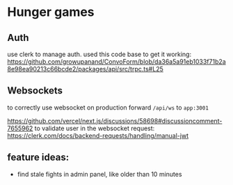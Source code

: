# Hunger games

## Auth

use clerk to manage auth.
used this code base to get it working: https://github.com/growupanand/ConvoForm/blob/da36a5a91eb1033f71b2a8e98ea90213c66bcde2/packages/api/src/trpc.ts#L25

## Websockets

to correctly use websocket on production forward `/api/ws` to `app:3001`

https://github.com/vercel/next.js/discussions/58698#discussioncomment-7655962
to validate user in the websocket request:
https://clerk.com/docs/backend-requests/handling/manual-jwt

## feature ideas:

- find stale fights in admin panel, like older than 10 minutes
